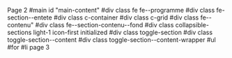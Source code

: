 Page 2
#main id "main-content"
    #div class fe fe--programme
        #div class fe-section--entete
            #div class c-container
                #div class c-grid
                    #div class fe--contenu"
                        #div class fe--section-contenu--fond
                            #div class collapsible-sections light-1 icon-first initialized
                                #div class toggle-section
                                    #div class toggle-section--content
                                        #div class toggle-section--content-wrapper
                                            #ul
                                                #for #li
page 3